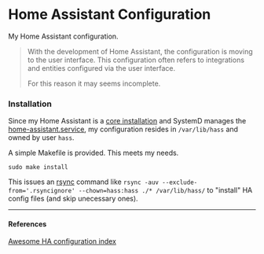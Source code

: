 # Home Assistant Configuration

My Home Assistant configuration.

> With the development of Home Assistant, the configuration is moving to the user interface. This configuration often refers to integrations and entities configured via the user interface.
>
> For this reason it may seems incomplete.

### Installation

Since my Home Assistant is a [core installation](https://www.home-assistant.io/installation/linux#install-home-assistant-core)
and SystemD manages the [home-assistant.service](https://gitlab.archlinux.org/archlinux/packaging/packages/home-assistant/-/blob/main/home-assistant.service?ref_type=heads),
my configuration resides in `/var/lib/hass` and owned by user `hass`.

A simple Makefile is provided. This meets my needs.

`sudo make install`

This issues an [rsync](https://man.archlinux.org/man/rsync.1) command like `rsync -auv --exclude-from='.rsyncignore' --chown=hass:hass ./* /var/lib/hass/` to "install" HA config files (and skip unecessary ones).

---
#### References
[Awesome HA configuration index](https://www.awesome-ha.com/#public-configurations)

